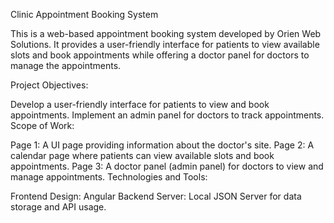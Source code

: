 Clinic Appointment Booking System

This is a web-based appointment booking system developed by Orien Web Solutions. It provides a user-friendly interface for patients to view available slots and book appointments while offering a doctor panel for doctors to manage the appointments.

Project Objectives:

Develop a user-friendly interface for patients to view and book appointments.
Implement an admin panel for doctors to track appointments.
Scope of Work:

Page 1: A UI page providing information about the doctor's site.
Page 2: A calendar page where patients can view available slots and book appointments.
Page 3: A doctor panel (admin panel) for doctors to view and manage appointments.
Technologies and Tools:

Frontend Design: Angular
Backend Server: Local JSON Server for data storage and API usage.
